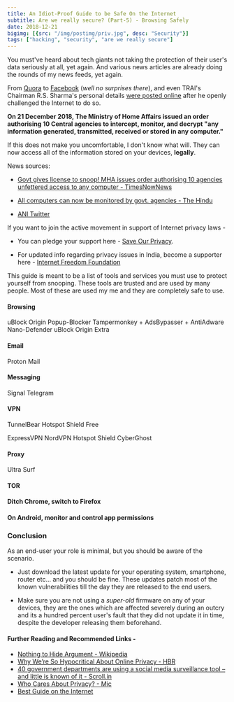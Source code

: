 ```yaml
---
title: An Idiot-Proof Guide to be Safe On the Internet
subtitle: Are we really secure? (Part-5) - Browsing Safely
date: 2018-12-21
bigimg: [{src: "/img/postimg/priv.jpg", desc: "Security"}]
tags: ["hacking", "security", "are we really secure"]
---
```

You must've heard about tech giants not taking the protection of their user's data seriously at all, yet again. And various news articles are already doing the rounds of my news feeds, yet again.

From [Quora](https://inc42.com/buzz/quora-announces-data-breach-affecting-100-mn-users-globally/) to [Facebook](https://www.esquire.com/lifestyle/a25645143/facebook-privacy/) (_well no surprises there_), and even TRAI's Chairman R.S. Sharma's personal details [were posted online](https://inc42.com/buzz/aadhaar-database-wasnt-hacked-to-fetch-details-of-trai-chairman-rs-sharma-uidai/) after he openly challenged the Internet to do so.

**On 21 December 2018, The Ministry of Home Affairs issued an order authorising 10 Central agencies to intercept, monitor, and decrypt "any information generated, transmitted, received or stored in any computer."**

If this does not make you uncomfortable, I don't know what will. They can now access all of the information stored on your devices, **legally**.

News sources:

- [Govt gives license to snoop! MHA issues order authorising 10 agencies unfettered access to any computer - TimesNowNews](https://www.timesnownews.com/india/article/govt-gives-license-to-snoop-mha-issues-order-authorising-10-agencies-unfettered-access-to-your-digital-trail-ministry-of-home-affairs-government/334566)

- [All computers can now be monitored by govt. agencies - The Hindu](https://www.thehindu.com/news/national/all-computers-now-under-govt-watch/article25792523.ece)

- [ANI Twitter](https://mobile.twitter.com/ANI/status/1075984791567253504/photo/1)

If you want to join the active movement in support of Internet privacy laws -

- You can pledge your support here - [Save Our Privacy](https://saveourprivacy.in/).

- For updated info regarding privacy issues in India, become a supporter here - [Internet Freedom Foundation](https://internetfreedom.in/)

This guide is meant to be a list of tools and services you must use to protect yourself from snooping. These tools are trusted and are used by many people. Most of these are used my me and they are completely safe to use.

#### Browsing
uBlock Origin
Popup-Blocker
Tampermonkey + AdsBypasser + AntiAdware
Nano-Defender
uBlock Origin Extra

#### Email
Proton Mail

#### Messaging
Signal
Telegram

#### VPN
TunnelBear
Hotspot Shield Free

ExpressVPN
NordVPN
Hotspot Shield
CyberGhost

#### Proxy
Ultra Surf

#### TOR

#### Ditch Chrome, switch to Firefox

#### On Android, monitor and control app permissions

### Conclusion
As an end-user your role is minimal, but you should be aware of the scenario.

- Just download the latest update for your operating system, smartphone, router etc... and you should be fine. These updates patch most of the known vulnerabilities till the day they are released to the end users.

- Make sure you are not using a _super-old_ firmware on any of your devices, they are the ones which are affected severely during an outcry and its a hundred percent user's fault that they did not update it in time, despite the developer releasing them beforehand.

#### Further Reading and Recommended Links -

- [Nothing to Hide Argument - Wikipedia](https://en.m.wikipedia.org/wiki/Nothing_to_hide_argument)
- [Why We’re So Hypocritical About Online Privacy - HBR](https://hbr.org/2017/05/why-were-so-hypocritical-about-online-privacy)
- [40 government departments are using a social media surveillance tool – and little is known of it - Scroll.in](https://scroll.in/article/893015/40-government-departments-are-using-a-social-media-surveillance-tool-and-little-is-known-of-it)
- [Who Cares About Privacy? - Mic](https://mic.com/articles/188563/who-cares-i-have-nothing-to-hide-why-the-popular-response-to-online-privacy-is-so-flawed#.C966PJQIt)
- [Best Guide on the Internet](https://ssd.eff.org/)
